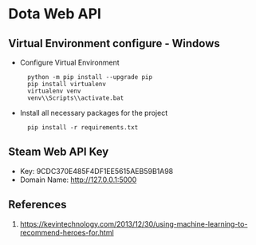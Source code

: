 
# Dota Web API

## Virtual Environment configure - Windows
- Configure Virtual Environment

		python -m pip install --upgrade pip
		pip install virtualenv
		virtualenv venv
		venv\\Scripts\\activate.bat
- Install all necessary packages for the project

		pip install -r requirements.txt

## Steam Web API Key
- Key: 9CDC370E485F4DF1EE5615AEB59B1A98
- Domain Name: http://127.0.0.1:5000


## References
1. https://kevintechnology.com/2013/12/30/using-machine-learning-to-recommend-heroes-for.html
